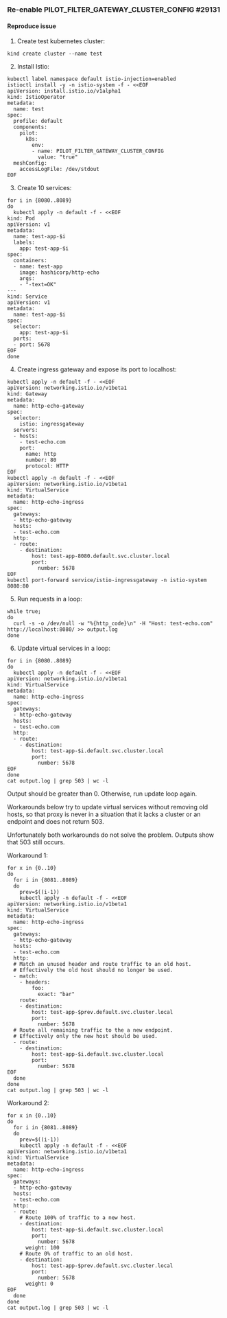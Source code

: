 ### Re-enable PILOT_FILTER_GATEWAY_CLUSTER_CONFIG #29131

#### Reproduce issue

1. Create test kubernetes cluster:
```shell
kind create cluster --name test
```

2. Install Istio:
```shell
kubectl label namespace default istio-injection=enabled
istioctl install -y -n istio-system -f - <<EOF
apiVersion: install.istio.io/v1alpha1
kind: IstioOperator
metadata:
  name: test
spec:
  profile: default
  components:
    pilot:
      k8s:
        env:
        - name: PILOT_FILTER_GATEWAY_CLUSTER_CONFIG
          value: "true"
  meshConfig:
    accessLogFile: /dev/stdout
EOF
```

3. Create 10 services:
```shell
for i in {8080..8089}
do
  kubectl apply -n default -f - <<EOF
kind: Pod
apiVersion: v1
metadata:
  name: test-app-$i
  labels:
    app: test-app-$i
spec:
  containers:
  - name: test-app
    image: hashicorp/http-echo
    args:
    - "-text=OK"
---
kind: Service
apiVersion: v1
metadata:
  name: test-app-$i
spec:
  selector:
    app: test-app-$i
  ports:
  - port: 5678
EOF
done
```

4. Create ingress gateway and expose its port to localhost:
```shell
kubectl apply -n default -f - <<EOF
apiVersion: networking.istio.io/v1beta1
kind: Gateway
metadata:
  name: http-echo-gateway
spec:
  selector:
    istio: ingressgateway
  servers:
  - hosts:
    - test-echo.com
    port:
      name: http
      number: 80
      protocol: HTTP
EOF
kubectl apply -n default -f - <<EOF
apiVersion: networking.istio.io/v1beta1
kind: VirtualService
metadata:
  name: http-echo-ingress
spec:
  gateways:
  - http-echo-gateway
  hosts:
  - test-echo.com
  http:
  - route:
    - destination:
        host: test-app-8080.default.svc.cluster.local
        port:
          number: 5678
EOF
kubectl port-forward service/istio-ingressgateway -n istio-system 8080:80
```

5. Run requests in a loop:
```shell
while true;
do
  curl -s -o /dev/null -w "%{http_code}\n" -H "Host: test-echo.com" http://localhost:8080/ >> output.log
done
```

6. Update virtual services in a loop:
```shell
for i in {8080..8089}
do
  kubectl apply -n default -f - <<EOF
apiVersion: networking.istio.io/v1beta1
kind: VirtualService
metadata:
  name: http-echo-ingress
spec:
  gateways:
  - http-echo-gateway
  hosts:
  - test-echo.com
  http:
  - route:
    - destination:
        host: test-app-$i.default.svc.cluster.local
        port:
          number: 5678
EOF
done
cat output.log | grep 503 | wc -l
```
Output should be greater than 0. Otherwise, run update loop again.

Workarounds below try to update virtual services without removing old hosts,
so that proxy is never in a situation that it lacks a cluster or an endpoint
and does not return 503.

Unfortunately both workarounds do not solve the problem. Outputs show that 503 still occurs.

Workaround 1:
```shell
for x in {0..10}
do
  for i in {8081..8089}
  do
    prev=$((i-1))
    kubectl apply -n default -f - <<EOF
apiVersion: networking.istio.io/v1beta1
kind: VirtualService
metadata:
  name: http-echo-ingress
spec:
  gateways:
  - http-echo-gateway
  hosts:
  - test-echo.com
  http:
  # Match an unused header and route traffic to an old host.
  # Effectively the old host should no longer be used. 
  - match:
    - headers:
        foo:
          exact: "bar"
    route:
    - destination:
        host: test-app-$prev.default.svc.cluster.local
        port:
          number: 5678
  # Route all remaining traffic to the a new endpoint.
  # Effectively only the new host should be used.
  - route:
    - destination:
        host: test-app-$i.default.svc.cluster.local
        port:
          number: 5678
EOF
  done
done
cat output.log | grep 503 | wc -l
```

Workaround 2:
```shell
for x in {0..10}
do
  for i in {8081..8089}
  do
    prev=$((i-1))
    kubectl apply -n default -f - <<EOF
apiVersion: networking.istio.io/v1beta1
kind: VirtualService
metadata:
  name: http-echo-ingress
spec:
  gateways:
  - http-echo-gateway
  hosts:
  - test-echo.com
  http:
  - route:
    # Route 100% of traffic to a new host.
    - destination:
        host: test-app-$i.default.svc.cluster.local
        port:
          number: 5678
      weight: 100
    # Route 0% of traffic to an old host.
    - destination:
        host: test-app-$prev.default.svc.cluster.local
        port:
          number: 5678
      weight: 0
EOF
  done
done
cat output.log | grep 503 | wc -l
```
